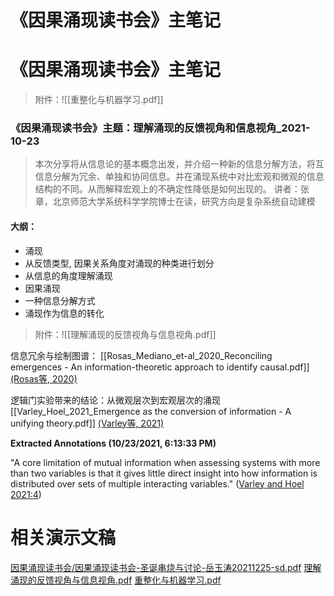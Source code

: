 # 《因果涌现读书会》主笔记




# 《因果涌现读书会》主笔记

> 附件：![[重整化与机器学习.pdf]]

### 《因果涌现读书会》主题：理解涌现的反馈视角和信息视角_2021-10-23

> 本次分享将从信息论的基本概念出发，并介绍一种新的信息分解方法，将互信息分解为冗余、单独和协同信息。并在涌现系统中对比宏观和微观的信息结构的不同。从而解释宏观上的不确定性降低是如何出现的。
> 讲者：张章，北京师范大学系统科学学院博士在读，研究方向是复杂系统自动建模



#### 大纲：
- 涌现
- 从反馈类型, 因果关系角度对涌现的种类进行划分
- 从信息的角度理解涌现
- 因果涌现
- 一种信息分解方式
- 涌现作为信息的转化

> 附件：![[理解涌现的反馈视角与信息视角.pdf]]

信息冗余与绘制图谱：
[[Rosas_Mediano_et-al_2020_Reconciling emergences - An information-theoretic approach to identify causal.pdf]]
[(Rosas等, 2020)](zotero://select/library/items/DLUMUQWH)

逻辑门实验带来的结论：从微观层次到宏观层次的涌现
[[Varley_Hoel_2021_Emergence as the conversion of information - A unifying theory.pdf]]
[(Varley等, 2021)](zotero://select/library/items/PCIPR929)


**Extracted Annotations (10/23/2021, 6:13:33 PM)**

"A core limitation of mutual information when assessing systems with more than two variables is that it gives little direct insight into how information is distributed over sets of multiple interacting variables." ([Varley and Hoel 2021:4](zotero://open-pdf/library/items/TBM98MQM?page=4))





# 相关演示文稿



[因果涌现读书会/因果涌现读书会-圣诞串烧与讨论-岳玉涛20211225-sd.pdf](file:///Users/ethan/Documents/CoreFiles/ProjectsFile/Study/因果涌现读书会/因果涌现读书会-圣诞串烧与讨论-岳玉涛20211225-sd.pdf)
[理解涌现的反馈视角与信息视角.pdf](file:///Users/ethan/Documents/CoreFiles/ProjectsFile/Study/因果涌现读书会/理解涌现的反馈视角与信息视角.pdf)
[重整化与机器学习.pdf](file:///Users/ethan/Documents/CoreFiles/ProjectsFile/Study/因果涌现读书会/重整化与机器学习.pdf)


